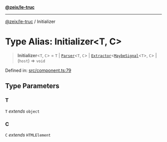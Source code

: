 [**@zeix/le-truc**](../README.md)

***

[@zeix/le-truc](../globals.md) / Initializer

# Type Alias: Initializer\<T, C\>

> **Initializer**\<`T`, `C`\> = `T` \| [`Parser`](Parser.md)\<`T`, `C`\> \| [`Extractor`](Extractor.md)\<[`MaybeSignal`](MaybeSignal.md)\<`T`\>, `C`\> \| (`host`) => `void`

Defined in: [src/component.ts:79](https://github.com/zeixcom/ui-element/blob/e2d0534c92417874d64304e2f9afb7062e5cf6fa/src/component.ts#L79)

## Type Parameters

### T

`T` *extends* `object`

### C

`C` *extends* `HTMLElement`
